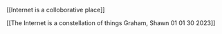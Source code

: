 [[Internet is a colloborative place]]

[[The Internet is a constellation of things Graham, Shawn 01 01 30 2023]]


